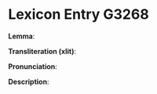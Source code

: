 # Lexicon Entry G3268

**Lemma**: 

**Transliteration (xlit)**: 

**Pronunciation**: 

**Description**:

